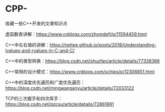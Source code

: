 # CPP-
收藏一些C++开发的文章知识点


虚函数表讲解：https://www.cnblogs.com/zhxmdefj/p/11594459.html 

C++中左右值的讲解：https://nettee.github.io/posts/2018/Understanding-lvalues-and-rvalues-in-C-and-C/

C++中的类型转换：https://blog.csdn.net/shuzfan/article/details/77338366

C++常用的设计模式：https://www.cnblogs.com/schips/p/12306851.html

C++中的深度优先遍历和广度优先遍历：  https://blog.csdn.net/mingwanganyu/article/details/72033122

TCP的三次握手和四次挥手：https://blog.csdn.net/qzcsu/article/details/72861891

